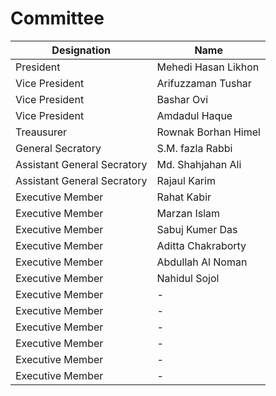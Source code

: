 # Committee
Designation | Name
----- | -----
President | Mehedi Hasan Likhon
Vice President | Arifuzzaman Tushar
Vice President | Bashar Ovi
Vice President | Amdadul Haque
Treausurer | Rownak Borhan Himel
General Secratory | S.M. fazla Rabbi
Assistant General Secratory | Md. Shahjahan Ali
Assistant General Secratory | Rajaul Karim
Executive Member | Rahat Kabir
Executive Member | Marzan Islam
Executive Member | Sabuj Kumer Das
Executive Member | Aditta Chakraborty
Executive Member | Abdullah Al Noman
Executive Member | Nahidul Sojol
Executive Member | -
Executive Member | -
Executive Member | -
Executive Member | -
Executive Member | -
Executive Member | -
